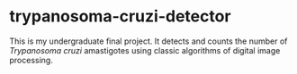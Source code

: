 # trypanosoma-cruzi-detector
This is my undergraduate final project. It detects and counts the number of _Trypanosoma cruzi_ amastigotes using classic algorithms of digital image processing.
